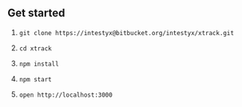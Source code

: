 ## Get started

1. `git clone https://intestyx@bitbucket.org/intestyx/xtrack.git`

3. `cd xtrack`

3. `npm install`

4. `npm start`

5. `open http://localhost:3000`
